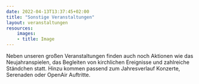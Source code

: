 ```yaml
---
date: 2022-04-13T13:37:45+02:00
title: "Sonstige Veranstaltungen"
layout: veranstaltungen
resources:
    images:
    - title: Image
---
```


Neben unseren großen Veranstaltungen finden auch noch Aktionen wie das Neujahranspielen, das Begleiten von kirchlichen Ereignisse und zahlreiche Ständchen statt.
Hinzu kommen passend zum Jahresverlauf Konzerte, Serenaden oder OpenAir Auftritte.